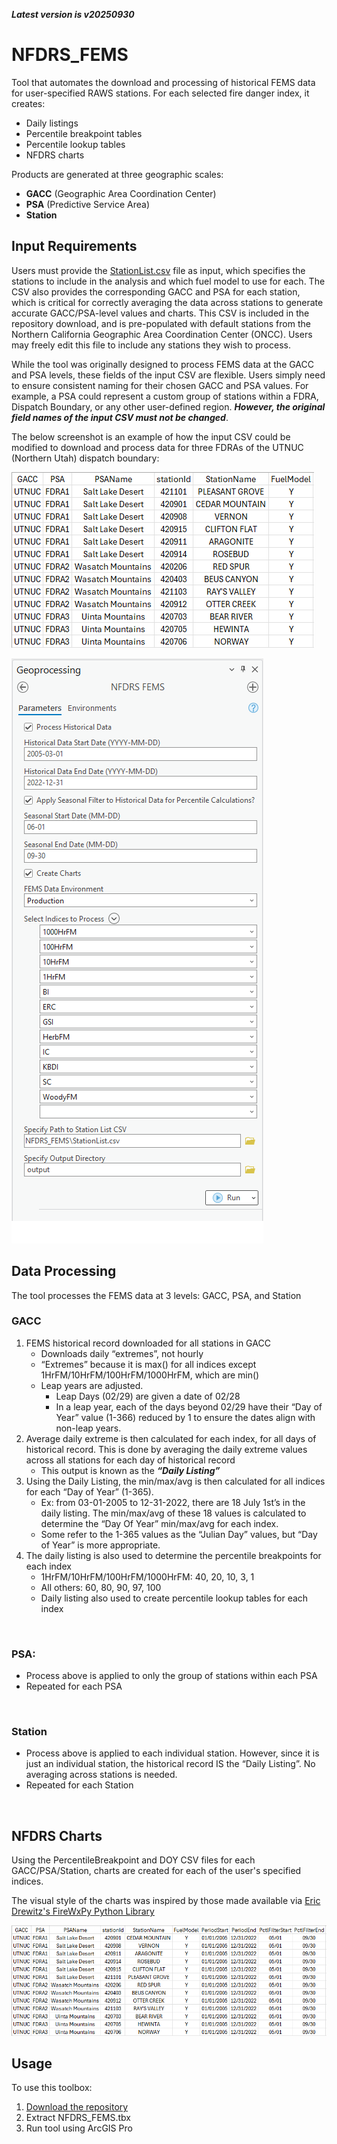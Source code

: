 ***Latest version is v20250930***

# NFDRS_FEMS

Tool that automates the download and processing of historical FEMS data for user-specified RAWS stations. For each selected fire danger index, it creates:

- Daily listings  
- Percentile breakpoint tables  
- Percentile lookup tables  
- NFDRS charts

Products are generated at three geographic scales:

- **GACC** (Geographic Area Coordination Center)  
- **PSA** (Predictive Service Area)  
- **Station**

## Input Requirements

Users must provide the [StationList.csv](https://github.com/mpanunto/NFDRS_FEMS/blob/main/StationList.csv) file as input, which specifies the stations to include in the analysis and which fuel model to use for each. The CSV also provides the corresponding GACC and PSA for each station, which is critical for correctly averaging the data across stations to generate accurate GACC/PSA-level values and charts. This CSV is included in the repository download, and is pre-populated with default stations from the Northern California Geographic Area Coordination Center (ONCC). Users may freely edit this file to include any stations they wish to process.

While the tool was originally designed to process FEMS data at the GACC and PSA levels, these fields of the input CSV are flexible. Users simply need to ensure consistent naming for their chosen GACC and PSA values. For example, a PSA could represent a custom group of stations within a FDRA, Dispatch Boundary, or any other user-defined region. ***However, the original field names of the input CSV must not be changed***.

The below screenshot is an example of how the input CSV could be modified to download and process data for three FDRAs of the UTNUC (Northern Utah) dispatch boundary:

![screenshot_NFDRS_FEMS_1.png](/docs/screenshot_NFDRS_FEMS_1.png)



![screenshot_NFDRS_FEMS_2.png](/docs/screenshot_NFDRS_FEMS_2.png)

## Data Processing

The tool processes the FEMS data at 3 levels: GACC, PSA, and Station

### GACC
1. FEMS historical record downloaded for all stations in GACC
   - Downloads daily “extremes”, not hourly
   - “Extremes” because it is max() for all indices except 1HrFM/10HrFM/100HrFM/1000HrFM, which are min()
   - Leap years are adjusted.
     - Leap Days (02/29) are given a date of 02/28
     - In a leap year, each of the days beyond 02/29 have their “Day of Year” value (1-366) reduced by 1 to ensure the dates align with non-leap years.
2. Average daily extreme is then calculated for each index, for all days of historical record. This is done by averaging the daily extreme values across all stations for each day of historical record
   - This output is known as the ***“Daily Listing”***
3. Using the Daily Listing, the min/max/avg is then calculated for all indices for each “Day of Year” (1-365).
   - Ex: from 03-01-2005 to 12-31-2022, there are 18 July 1st’s in the daily listing. The min/max/avg of these 18 values is calculated to determine the “Day Of Year” min/max/avg for each index.
   - Some refer to the 1-365 values as the “Julian Day” values, but “Day of Year” is more appropriate.
4. The daily listing is also used to determine the percentile breakpoints for each index
   - 1HrFM/10HrFM/100HrFM/1000HrFM: 40, 20, 10, 3, 1
   - All others: 60, 80, 90, 97, 100
   - Daily listing also used to create percentile lookup tables for each index
<br>

### PSA:
 - Process above is applied to only the group of stations within each PSA
 - Repeated for each PSA
<br>

### Station
 - Process above is applied to each individual station. However, since it is just an individual station, the historical record IS the “Daily Listing”. No averaging across stations is needed.
 - Repeated for each Station
<br>

## NFDRS Charts

Using the PercentileBreakpoint and DOY CSV files for each GACC/PSA/Station, charts are created for each of the user's specified indices.

The visual style of the charts was inspired by those made available via [Eric Drewitz's FireWxPy Python Library](https://pypi.org/project/firewxpy/)

![screenshot_NFDRS_FEMS_2.png](/docs/screenshot_NFDRS_FEMS_3.png)




## Usage

To use this toolbox:

1. [Download the repository](https://github.com/mpanunto/NFDRS_FEMS/archive/refs/heads/main.zip)
2. Extract NFDRS_FEMS.tbx
3. Run tool using ArcGIS Pro
